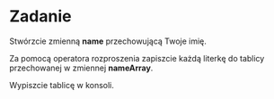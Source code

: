 # Zadanie

Stwórzcie zmienną **name** przechowującą Twoje imię.

Za pomocą operatora rozproszenia zapiszcie każdą literkę do tablicy przechowanej w zmiennej **nameArray**.

Wypiszcie tablicę w konsoli.
